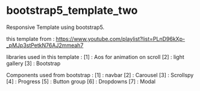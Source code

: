 # bootstrap5_template_two

Responsive Template using bootstrap5.

this template from : https://www.youtube.com/playlist?list=PLnD96kXp-_pMJp3stPetkN76AJ2mmeah7

libraries used in this template :
[1] : Aos for animation on scroll
[2] : light gallery
[3] : Bootstrap

Components used from bootstrap :
[1] : navbar
[2] : Carousel
[3] : Scrollspy
[4] : Progress
[5] : Button group
[6] : Dropdowns
[7] : Modal
